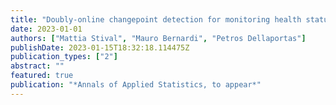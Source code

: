 ```yaml
---
title: "Doubly-online changepoint detection for monitoring health status during sports activities"
date: 2023-01-01
authors: ["Mattia Stival", "Mauro Bernardi", "Petros Dellaportas"]
publishDate: 2023-01-15T18:32:18.114475Z
publication_types: ["2"]
abstract: ""
featured: true
publication: "*Annals of Applied Statistics, to appear*"
---
```



